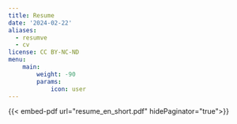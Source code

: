 ```yaml
---
title: Resume
date: '2024-02-22'
aliases:
  - resumve
  - cv
license: CC BY-NC-ND
menu:
    main: 
        weight: -90
        params:
            icon: user
---
```


{{< embed-pdf url="resume_en_short.pdf" hidePaginator="true">}}